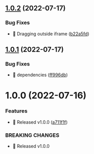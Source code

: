 ## [1.0.2](https://github.com/ruslan-mart/react-drag/compare/v1.0.1...v1.0.2) (2022-07-17)


### Bug Fixes

* 🐛 Dragging outside iframe ([b22a5fd](https://github.com/ruslan-mart/react-drag/commit/b22a5fd022e615b67b1fca9ac985a83c3ac75375))

## [1.0.1](https://github.com/ruslan-mart/react-drag/compare/v1.0.0...v1.0.1) (2022-07-17)


### Bug Fixes

* 🐛 dependencies ([ff996db](https://github.com/ruslan-mart/react-drag/commit/ff996dbd42664803d6317bc5a3714c8659174f12))

# 1.0.0 (2022-07-16)


### Features

* 🎸 Released v1.0.0 ([a711f1f](https://github.com/ruslan-mart/react-drag/commit/a711f1f26273fc513f36f1838a61536e37e94bd5))


### BREAKING CHANGES

* 🧨 Released v1.0.0
